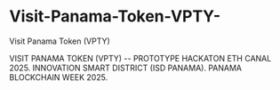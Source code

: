 # Visit-Panama-Token-VPTY-
Visit Panama Token (VPTY)

VISIT PANAMA TOKEN (VPTY) -- PROTOTYPE 
HACKATON ETH CANAL 2025.
INNOVATION SMART DISTRICT (ISD PANAMA).
PANAMA BLOCKCHAIN WEEK 2025.
